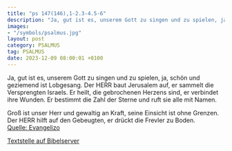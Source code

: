```yaml
---
title: "ps 147(146),1-2.3-4.5-6"
description: "Ja, gut ist es, unserem Gott zu singen und zu spielen, ja, schön und geziemend ist Lobgesang. Der HERR baut Jerusalem auf, er sammelt die Versprengten Israels. Er heilt, die gebrochenen Herzens sind, er verbindet ihre Wunden. Er bestimmt die Zahl der Sterne und ruft sie alle mit ...."
images:
- "/symbols/psalmus.jpg"
layout: post
category: PSALMUS
tag: PSALMUS
date: 2023-12-09 08:00:01 +0100
---
```

Ja, gut ist es, unserem Gott zu singen und zu spielen, ja, schön und geziemend ist Lobgesang.
Der HERR baut Jerusalem auf, er sammelt die Versprengten Israels.
Er heilt, die gebrochenen Herzens sind, er verbindet ihre Wunden.
Er bestimmt die Zahl der Sterne und ruft sie alle mit Namen.<!--more-->

Groß ist unser Herr und gewaltig an Kraft, seine Einsicht ist ohne Grenzen.
Der HERR hilft auf den Gebeugten, er drückt die Frevler zu Boden.<br>
[Quelle: Evangelizo](https://evangeliumtagfuertag.org/DE/gospel)

[Textstelle auf Bibelserver](https://www.bibleserver.com/EU/ps147(146),1-2.3-4.5-6)
